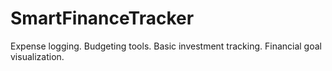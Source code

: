 # SmartFinanceTracker
Expense logging. Budgeting tools. Basic investment tracking. Financial goal visualization.
